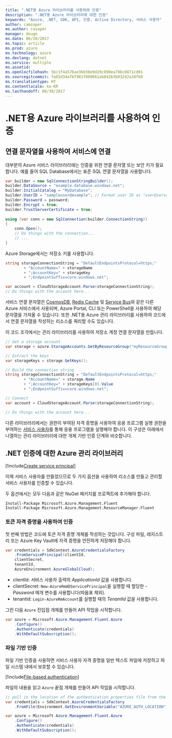 ```yaml
---
title: ".NET용 Azure 라이브러리를 사용하여 인증"
description: ".NET용 Azure 라이브러리에 대한 인증"
keywords: "Azure, .NET, SDK, API, 인증, Active Directory, 서비스 사용자"
author: camsoper
ms.author: casoper
manager: douge
ms.date: 06/20/2017
ms.topic: article
ms.prod: azure
ms.technology: azure
ms.devlang: dotnet
ms.service: multiple
ms.assetid: 
ms.openlocfilehash: 5bc1f4a576ae3bb38e9d29c890ea79bc0871cd01
ms.sourcegitcommit: fa02d34afbf981f809661ab842b3b93242a38f68
ms.translationtype: HT
ms.contentlocale: ko-KR
ms.lasthandoff: 08/30/2017
---
```

# <a name="authenticate-with-the-azure-libraries-for-net"></a>.NET용 Azure 라이브러리를 사용하여 인증

## <a name="connect-to-services-with-connection-strings"></a>연결 문자열을 사용하여 서비스에 연결

대부분의 Azure 서비스 라이브러리에는 인증을 위한 연결 문자열 또는 보안 키가 필요합니다. 예를 들어 SQL Database에서는 표준 SQL 연결 문자열을 사용합니다.

```csharp
var builder = new SqlConnectionStringBuilder();
builder.DataSource = "example.database.windows.net";
builder.InitialCatalog = "MyDatabase";
builder.UserID = "sampleuser@example"; // Format user ID as "user@server"
builder.Password = password;
builder.Encrypt = true;
builder.TrustServerCertificate = true;
                
using (var conn = new SqlConnection(builder.ConnectionString))
{
    conn.Open();
    // Do things with the connection...
    // ...
}
```

Azure Storage에서는 저장소 키를 사용합니다.

```csharp
string storageConnectionString = "DefaultEndpointsProtocol=https;"
        + "AccountName=" + storageName
        + ";AccountKey=" + storageKey
        + ";EndpointSuffix=core.windows.net";

var account = CloudStorageAccount.Parse(storageConnectionString);
// Do things with the account here...
```

서비스 연결 문자열은 [CosmosDB](https://docs.microsoft.com/en-us/azure/documentdb/documentdb-dotnet-application#a-nametoc395637769astep-5-wiring-up-azure-cosmos-db), [Redis Cache](https://docs.microsoft.com/en-us/azure/redis-cache/cache-dotnet-how-to-use-azure-redis-cache) 및 [Service Bus](https://docs.microsoft.com/en-us/azure/service-bus-messaging/service-bus-dotnet-get-started-with-queues)와 같은 다른 Azure 서비스에서 사용되며, Azure Portal, CLI 또는 PowerShell을 사용하여 해당 문자열을 가져올 수 있습니다.  또한 .NET용 Azure 관리 라이브러리를 사용하여 코드에서 연결 문자열을 작성하는 리소스를 쿼리할 수도 있습니다. 

이 코드 조각에서는 관리 라이브러리를 사용하여 저장소 계정 연결 문자열을 만듭니다.

```csharp
// Get a storage account
var storage = azure.StorageAccounts.GetByResourceGroup("myResourceGroup", "myStorageAccount");

// Extract the keys
var storageKeys = storage.GetKeys();

// Build the connection string
string storageConnectionString = "DefaultEndpointsProtocol=https;"
        + "AccountName=" + storage.Name
        + ";AccountKey=" + storageKeys[0].Value
        + ";EndpointSuffix=core.windows.net";

// Connect
var account = CloudStorageAccount.Parse(storageConnectionString);

// Do things with the account here...
```

다른 라이브러리에서는 권한이 부여된 자격 증명을 사용하여 응용 프로그램 실행 권한을 부여하는 [서비스 사용자](https://docs.microsoft.com/azure/active-directory/develop/active-directory-application-objects)를 통해 응용 프로그램을 실행해야 합니다. 이 구성은 아래에서 나열하는 관리 라이브러리에 대한 개체 기반 인증 단계와 비슷합니다.

## <a name="mgmt-auth"></a>.NET 인증에 대한 Azure 관리 라이브러리

[!include[Create service principal](includes/create-sp.md)]

이제 서비스 사용자를 만들었으므로 두 가지 옵션을 사용하여 리소스를 만들고 관리할 서비스 사용자를 인증할 수 있습니다.

두 옵션에서는 모두 다음과 같은 NuGet 패키지를 프로젝트에 추가해야 합니다.

```
Install-Package Microsoft.Azure.Management.Fluent
Install-Package Microsoft.Azure.Management.ResourceManager.Fluent
```

### <a name="authenticate-with-token-credentials"></a>토큰 자격 증명을 사용하여 인증

첫 번째 방법은 코드에 토큰 자격 증명 개체를 작성하는 것입니다.  구성 파일, 레지스트리 또는 Azure Key Vault에 자격 증명을 안전하게 저장해야 합니다.

```csharp
var credentials = SdkContext.AzureCredentialsFactory
    .FromServicePrincipal(clientId,
    clientSecret,
    tenantId, 
    AzureEnvironment.AzureGlobalCloud);
```

- clientId: 서비스 사용자 출력의 *ApplicationId* 값을 사용합니다.
- clientSecret: `New-AzureRmADServicePrincipal`을 실행할 때 할당한 *-Password* 매개 변수를 사용합니다(따옴표 제외).
- tenantId: `Login-AzureRmAccount`를 실행할 때의 *TenantId* 값을 사용합니다.

그런 다음 `Azure` 진입점 개체를 만들어 API 작업을 시작합니다.

```csharp
var azure = Microsoft.Azure.Management.Fluent.Azure
    .Configure()
    .Authenticate(credentials)
    .WithDefaultSubscription();
```

### <a name="mgmt-file"></a>파일 기반 인증

파일 기반 인증을 사용하면 서비스 사용자 자격 증명을 일반 텍스트 파일에 저장하고 파일 시스템 내에서 보호할 수 있습니다.

[!include[File-based authentication](includes/file-based-auth.md)]

파일의 내용을 읽고 `Azure` 끝점 개체를 만들어 API 작업을 시작합니다.

```csharp
// pull in the location of the authentication properties file from the environment 
var credentials = SdkContext.AzureCredentialsFactory
    .FromFile(Environment.GetEnvironmentVariable("AZURE_AUTH_LOCATION"));

var azure = Microsoft.Azure.Management.Fluent.Azure
    .Configure()
    .Authenticate(credentials)
    .WithDefaultSubscription();
```
